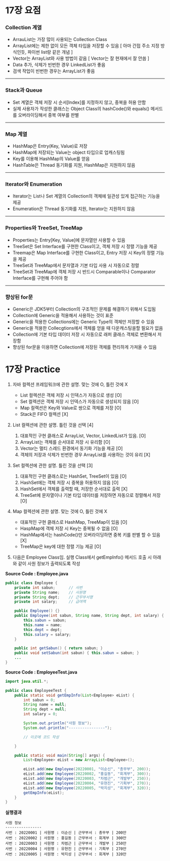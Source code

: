 # 17장 요점
### Collection 계열
- ArrauList는 가장 많이 사용되는 Collection Class
- ArrayList에는 제한 없이 모든 객체 타입을 저장할 수 있음 [ 아마 간접 주소 지정 방식인듯, 파이썬 list랑 같은 개념 ]
- Vector는 ArrayList와 사용 방법이 같음 [ Vector는 잘 현재에서 잘 안씀 ]
- Data 추가, 삭제가 빈번한 경우 LinkedList가 좋음
- 검색 작업이 빈번한 경우는 ArrayList가 좋음

---
### Stack과 Queue
- Set 계열은 객체 저장 시 순서[Index]를 지정하지 않고, 중복을 허용 안함
- 실제 사용자가 작성한 클래스는 Object Class의 hashCode()와 equals() 메서드를 오버라이딩해서 중복 여부를 판별

---
### Map 계열
- HashMap은 Entry(Key, Value)로 저장
- HashMap에 저장되는 Value는 object 타입으로 업캐스팅됨
- Key를 이용해 HashMap의 Value를 얻음
- HashTable은 Thread 동기화를 지원, HashMap은 지원하지 않음

---
### Iterator와 Enumeration
- Iterator는 List나 Set 계열의 Collection의 객체에 일관성 있게 접근하는 기능을 제공
- Enumeration은 Thread 동기화를 지원, Iterator는 지원하지 않음

---
### Properties와 TreeSet, TreeMap
- Properties는 Entry[Key, Value]에 문자열만 사용할 수 있음
- TreeSet은 Set Interface를 구현한 Class이고, 객체 저장 시 정렬 기능을 제공
- Treemap은 Map Interface를 구현한 Class이고, Entry 저장 시 Key의 정렬 기능을 제공
- TreeSet과 TreeMap에서 문자열과 기본 타입 사용 시 자동으로 정렬
- TreeSet과 TreeMap에 객체 저장 시 반드시 Comparable이나 Comparator Interface를 구현해 주어야 함

---
### 향상된 for문
- Generic은 JDK5부터 Collection의 구조적인 문제를 해결하기 위해서 도입됨
- Collection에 Generic을 적용해서 사용하는 것이 표준
- Generic을 적용한 Collections에는 Generic Type의 객체만 저장할 수 있음
- Generic을 적용한 Collecgtions에서 객체를 얻을 때 다운캐스팅을할 필요가 없음
- Collection에 기본 타입 데이터 저장 시 자동으로 래퍼 클래스 객체로 변환해서 저장함
- 향상된 for문을 이용하면 Collection에 저장된 객체를 편리하게 가져올 수 있음

# 17장 Practice
1. 자바 컬렉션 프레임워크에 관한 설명. 맞는 것에 O, 틀린 것에 X
    - List 컬렉션은 객체 저장 시 인덱스가 자동으로 생성 [O]
    - Set 컬렉션은 객체 저장 시 인덱스가 자동으로 생성되지 않음 [O]
    - Map 컬렉션은 Key와 Value로 쌍으로 객체를 저장 [O]
    - Stack은 FIFO 컬렉션 [X]

2. List 컬렉션에 관한 설명. 틀린 것을 선택 [4]
	1. 대표적인 구현 클래스로 ArrayList, Vector, LinkedList가 있음. [O]
	1. ArrayList는 객체를 순서대로 저장 시 유리함 [O]
	1. Vector는 멀티 스레드 환경에서 동기화 기능을 제공 [O]
	1. 객체의 저장과 삭제가 빈번한 경우 ArrayList를 사용하는 것이 유리 [X]

3. Set 컬렉션에 관한 설명. 틀린 것을 선택 [3]
	1. 대표적인 구현 클래스로는 HashSet, TreeSet이 있음 [O]
	1. HashSet에는 객체 저장 시 중복을 허용하지 않음 [O]
	1. HashSet에서 객체를 출력할 때, 저장한 순서대로 출력 [X]
	1. TreeSet에 문자열이나 기본 타입 데이터를 저장하면 자동으로 정렬해서 저장 [O]

4. Map 컬렉션에 관한 설명. 맞는 것에 O, 틀린 것에 X
    - 대표적인 구현 클래스로 HashMap, TreeMap이 있음 [O]
    - HaspMap에 객체 저장 시 Key는 중복될 수 없음 [O]
    - HashMap에서는 hashCode()만 오버라이딩하면 중복 키를 판별 할 수 있음 [X]
    - TreeMap은 key에 대한 정렬 기능 제공 [O]

5. 다음은 Employee Class임. 실행 Class에서 getEmpInfo() 메서드 호출 시 아래와 같이 사원 정보가 출력되도록 작성

**Source Code : Employee.java**  
```Java
public class Employee {
	private int sabun;		// 사번
	private String name;	// 사원명
	private String dept;	// 근무부서명
	private int salary;		// 급여액

	public Employee() {}
	public Employee(int sabun, String name, String dept, int salary) {
		this.sabun = sabun;
		this.name = name;
		this.dept = dept;
		this.salary = salary;
	}

	public int getSabun() { return sabun; }
	public void setSabun(int sabun) { this.sabun = sabun; }
	...
}
```
  
**Source Code : EmployeeTest.java**  
```Java
import java.util.*;

public class EmployeeTest {
	public static void getEmpInfo(List<Employee> eList) {
		int sabun = 0;
		String name = null;
		String dept = null;
		int salary = 0;

		System.out.println("사원 정보");
		System.out.println("----------------");

		// 이곳에 코드 작성

	}

	public static void main(String[] args) {
		List<Employee> eList = new ArrayList<Employee>();

		eList.add(new Employee(20220001, "이순신", "총무부", 200));
		eList.add(new Employee(20220002, "홍길동", "회계부", 300));
		eList.add(new Employee(20220003, "차범근", "개발부", 250));
		eList.add(new Employee(20220004, "유현진", "기획부", 270));
		eList.add(new Employee(20220005, "박지성", "회계부", 320));
		getEmpInfo(eList);
	}
}
```

**실행결과**
```
사원 정보
----------------
사번 : 20220001 | 사원명 : 이순신 | 근무부서 : 총무부 | 200만
사번 : 20220002 | 사원명 : 홍길동 | 근무부서 : 회계부 | 300만
사번 : 20220003 | 사원명 : 차범근 | 근무부서 : 개발부 | 250만
사번 : 20220004 | 사원명 : 유현진 | 근무부서 : 기획부 | 270만
사번 : 20220005 | 사원명 : 박지성 | 근무부서 : 회계부 | 320만
```
